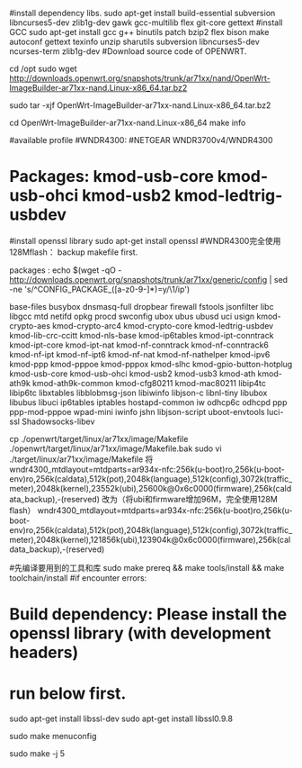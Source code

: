 
#install dependency libs.
sudo apt-get install build-essential subversion libncurses5-dev zlib1g-dev gawk gcc-multilib flex git-core gettext
#install GCC
sudo apt-get install gcc g++ binutils patch bzip2 flex bison make autoconf gettext texinfo unzip sharutils subversion libncurses5-dev ncurses-term zlib1g-dev 
#Download source code of OPENWRT.

cd /opt
sudo wget http://downloads.openwrt.org/snapshots/trunk/ar71xx/nand/OpenWrt-ImageBuilder-ar71xx-nand.Linux-x86_64.tar.bz2

sudo tar -xjf OpenWrt-ImageBuilder-ar71xx-nand.Linux-x86_64.tar.bz2

cd OpenWrt-ImageBuilder-ar71xx-nand.Linux-x86_64
make info

#available profile
#WNDR4300:
	#NETGEAR WNDR3700v4/WNDR4300
#	Packages: kmod-usb-core kmod-usb-ohci kmod-usb2 kmod-ledtrig-usbdev



#install openssl library
sudo apt-get install openssl
#WNDR4300完全使用128Mflash：
backup makefile first.

packages :
echo $(wget -qO - http://downloads.openwrt.org/snapshots/trunk/ar71xx/generic/config | sed -ne 's/^CONFIG_PACKAGE_\([a-z0-9-]*\)=y/\1/ip')

base-files busybox dnsmasq-full dropbear firewall fstools jsonfilter libc libgcc mtd netifd opkg procd swconfig ubox ubus ubusd uci usign kmod-crypto-aes kmod-crypto-arc4 kmod-crypto-core kmod-ledtrig-usbdev kmod-lib-crc-ccitt kmod-nls-base kmod-ip6tables kmod-ipt-conntrack kmod-ipt-core kmod-ipt-nat kmod-nf-conntrack kmod-nf-conntrack6 kmod-nf-ipt kmod-nf-ipt6 kmod-nf-nat kmod-nf-nathelper kmod-ipv6 kmod-ppp kmod-pppoe kmod-pppox kmod-slhc kmod-gpio-button-hotplug kmod-usb-core kmod-usb-ohci kmod-usb2 kmod-usb3 kmod-ath kmod-ath9k kmod-ath9k-common kmod-cfg80211 kmod-mac80211 libip4tc libip6tc libxtables libblobmsg-json libiwinfo libjson-c libnl-tiny libubox libubus libuci ip6tables iptables hostapd-common iw odhcp6c odhcpd ppp ppp-mod-pppoe wpad-mini iwinfo jshn libjson-script uboot-envtools luci-ssl Shadowsocks-libev

cp ./openwrt/target/linux/ar71xx/image/Makefile  ./openwrt/target/linux/ar71xx/image/Makefile.bak
sudo vi ./target/linux/ar71xx/image/Makefile
将
wndr4300_mtdlayout=mtdparts=ar934x-nfc:256k(u-boot)ro,256k(u-boot-env)ro,256k(caldata),512k(pot),2048k(language),512k(config),3072k(traffic_meter),2048k(kernel),23552k(ubi),25600k@0x6c0000(firmware),256k(caldata_backup),-(reserved)
改为（将ubi和firmware增加96M，完全使用128M flash）
wndr4300_mtdlayout=mtdparts=ar934x-nfc:256k(u-boot)ro,256k(u-boot-env)ro,256k(caldata),512k(pot),2048k(language),512k(config),3072k(traffic_meter),2048k(kernel),121856k(ubi),123904k@0x6c0000(firmware),256k(caldata_backup),-(reserved)

#先编译要用到的工具和库
sudo make prereq && make tools/install && make toolchain/install
#if encounter errors: 
# Build dependency: Please install the openssl library (with development headers)
# run below first.
sudo apt-get install libssl-dev
sudo apt-get install libssl0.9.8

sudo make menuconfig

sudo make -j 5
